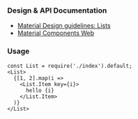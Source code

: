 ### Design & API Documentation

- [Material Design guidelines: Lists](https://material.io/guidelines/components/lists.html)
- [Material Components Web](https://material.io/components/web/catalog/lists/)

### Usage

```
const List = require('./index').default;
<List>
  {[1, 2].map(i =>
    <List.Item key={i}>
      hello {i}
    </List.Item>
  )}
</List>
```